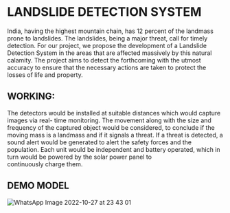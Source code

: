 # LANDSLIDE DETECTION SYSTEM
India, having the highest mountain chain, has 12 percent of the landmass prone to landslides. The landslides, being a major threat, call for timely detection. For our project, we propose the development of a Landslide Detection System in the areas that are affected massively by this natural calamity. The project aims to detect the forthcoming with the utmost accuracy to ensure that the necessary actions are taken to protect the losses of life and property.

## WORKING:
The detectors would be installed at suitable distances which would capture images via real- time monitoring. The movement along with the size and frequency of the captured object would be considered, to conclude if the moving mass is a landmass and if it signals a threat. If a threat is detected, a sound alert would be generated to alert the safety forces and the population.
Each unit would be independent and battery operated, which in turn would be powered by the solar power panel to continuously charge them.

## DEMO MODEL
![WhatsApp Image 2022-10-27 at 23 43 01](https://user-images.githubusercontent.com/65324100/198366944-8021976b-1adb-4960-a41e-4ca12e6ffe05.jpg)


